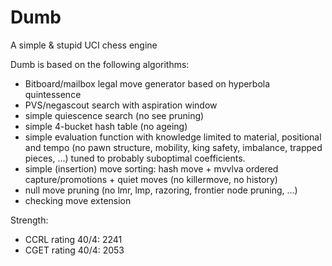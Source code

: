 # Dumb
A simple &amp; stupid UCI chess engine

Dumb is based on the following algorithms:

 - Bitboard/mailbox legal move generator based on hyperbola quintessence
 - PVS/negascout search with aspiration window
 - simple quiescence search (no see pruning)
 - simple 4-bucket hash table (no ageing)
 - simple evaluation function with knowledge limited to material, positional and tempo (no pawn structure, mobility, king safety, imbalance, trapped pieces, ...) tuned to probably suboptimal coefficients.
 - simple (insertion) move sorting: hash move + mvvlva ordered capture/promotions + quiet moves (no killermove, no history)
 - null move pruning (no lmr, lmp, razoring, frontier node pruning, ...)
 - checking move extension

Strength:

 - CCRL rating 40/4: 2241
 - CGET rating 40/4: 2053
 
